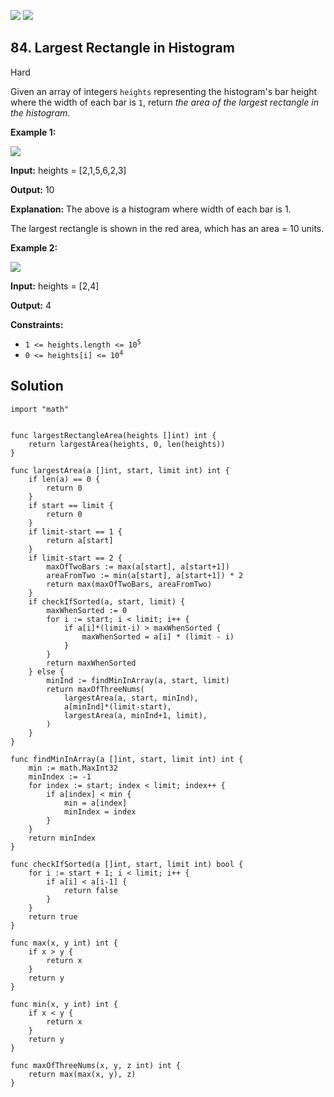[![](https://img.shields.io/github/stars/LeetCode-in-Go/LeetCode-in-Go?label=Stars&style=flat-square)](https://github.com/LeetCode-in-Go/LeetCode-in-Go)
[![](https://img.shields.io/github/forks/LeetCode-in-Go/LeetCode-in-Go?label=Fork%20me%20on%20GitHub%20&style=flat-square)](https://github.com/LeetCode-in-Go/LeetCode-in-Go/fork)

## 84\. Largest Rectangle in Histogram

Hard

Given an array of integers `heights` representing the histogram's bar height where the width of each bar is `1`, return _the area of the largest rectangle in the histogram_.

**Example 1:**

![](https://assets.leetcode.com/uploads/2021/01/04/histogram.jpg)

**Input:** heights = [2,1,5,6,2,3]

**Output:** 10

**Explanation:** The above is a histogram where width of each bar is 1. 

The largest rectangle is shown in the red area, which has an area = 10 units.

**Example 2:**

![](https://assets.leetcode.com/uploads/2021/01/04/histogram-1.jpg)

**Input:** heights = [2,4]

**Output:** 4

**Constraints:**

*   <code>1 <= heights.length <= 10<sup>5</sup></code>
*   <code>0 <= heights[i] <= 10<sup>4</sup></code>

## Solution

```golang
import "math"


func largestRectangleArea(heights []int) int {
	return largestArea(heights, 0, len(heights))
}

func largestArea(a []int, start, limit int) int {
	if len(a) == 0 {
		return 0
	}
	if start == limit {
		return 0
	}
	if limit-start == 1 {
		return a[start]
	}
	if limit-start == 2 {
		maxOfTwoBars := max(a[start], a[start+1])
		areaFromTwo := min(a[start], a[start+1]) * 2
		return max(maxOfTwoBars, areaFromTwo)
	}
	if checkIfSorted(a, start, limit) {
		maxWhenSorted := 0
		for i := start; i < limit; i++ {
			if a[i]*(limit-i) > maxWhenSorted {
				maxWhenSorted = a[i] * (limit - i)
			}
		}
		return maxWhenSorted
	} else {
		minInd := findMinInArray(a, start, limit)
		return maxOfThreeNums(
			largestArea(a, start, minInd),
			a[minInd]*(limit-start),
			largestArea(a, minInd+1, limit),
		)
	}
}

func findMinInArray(a []int, start, limit int) int {
	min := math.MaxInt32
	minIndex := -1
	for index := start; index < limit; index++ {
		if a[index] < min {
			min = a[index]
			minIndex = index
		}
	}
	return minIndex
}

func checkIfSorted(a []int, start, limit int) bool {
	for i := start + 1; i < limit; i++ {
		if a[i] < a[i-1] {
			return false
		}
	}
	return true
}

func max(x, y int) int {
	if x > y {
		return x
	}
	return y
}

func min(x, y int) int {
	if x < y {
		return x
	}
	return y
}

func maxOfThreeNums(x, y, z int) int {
	return max(max(x, y), z)
}
```